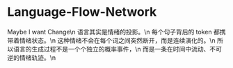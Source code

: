 # Language-Flow-Network
Maybe I want Change\n
语言其实是情绪的投影。\n
每个句子背后的 token 都携带着情绪状态。\n
这种情绪不会在每个词之间突然断开，而是连续演化的。\n
所以语言的生成过程不是一个个独立的概率事件，\n
而是一条在时间中流动、不可逆的情绪轨迹。\n
